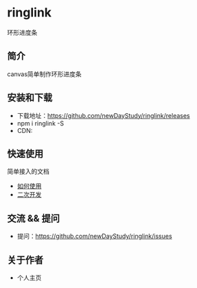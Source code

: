 # ringlink
环形进度条

## 简介
canvas简单制作环形进度条

## 安装和下载
- 下载地址：https://github.com/newDayStudy/ringlink/releases
- npm i ringlink -S
- CDN:

## 快速使用
简单接入的文档
- [如何使用](./doc/use/README.md)
- [二次开发](./doc/dev/README.md)
## 交流 && 提问
- 提问：https://github.com/newDayStudy/ringlink/issues


## 关于作者
- 个人主页
